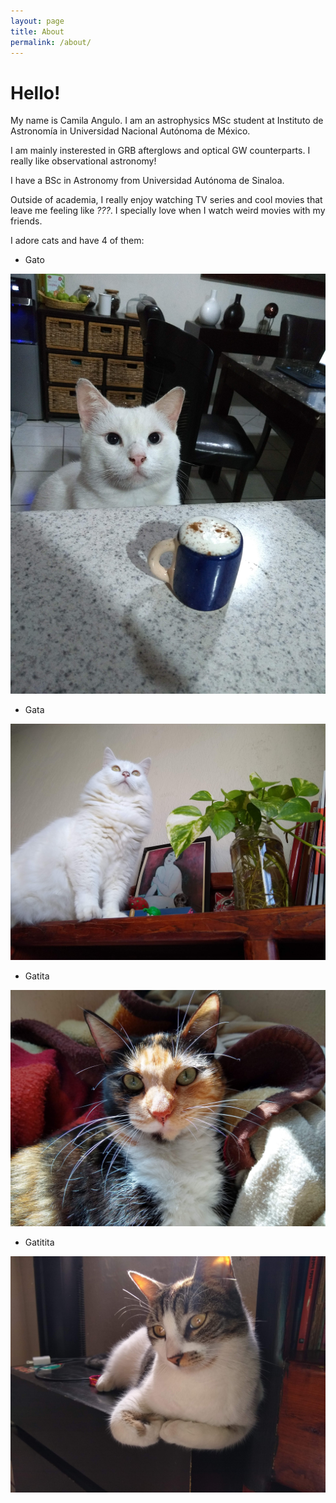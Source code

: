 ```yaml
---
layout: page
title: About
permalink: /about/
---
```


# Hello!

My name is Camila Angulo. I am an astrophysics MSc student at Instituto de Astronomía in Universidad Nacional Autónoma de México. 

I am mainly insterested in GRB afterglows and optical GW counterparts. I really like observational astronomy! 

I have a BSc in Astronomy from Universidad Autónoma de Sinaloa. 

Outside of academia, I really enjoy watching TV series and cool movies that leave me feeling like *???*. I specially love when I watch weird movies with my friends. 

I adore cats and have 4 of them:

* Gato 

![image of a white cat in front of a cup of coffee](/Images/Gato.jpg "Gato")

* Gata

![image of a white cat next to plants](/Images/Gata.jpg "Gata")

* Gatita

![image of a calico cat](/Images/Gatita.jpg "Gatita")

* Gatitita

![image of a calico cat being lit by sunshine](/Images/Gatitita.jpg "Gatitita")

